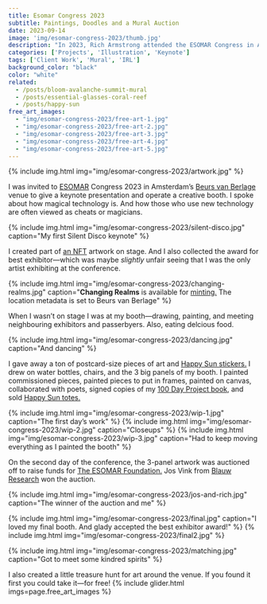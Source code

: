 ```yaml
---
title: Esomar Congress 2023
subtitle: Paintings, Doodles and a Mural Auction
date: 2023-09-14
image: 'img/esomar-congress-2023/thumb.jpg'
description: "In 2023, Rich Armstrong attended the ESOMAR Congress in Amsterdam. He gave a keynote speech highlighting the magic of technology, emphasizing how innovators are sometimes seen as magicians. During the event he engaged attendees by drawing, painting, and giving away art pieces and Happy Sun stickers. On the second day, a three-panel artwork he created was auctioned for charity. He also organized a treasure hunt for art at the venue."
categories: ['Projects', 'Illustration', 'Keynote']
tags: ['Client Work', 'Mural', 'IRL']
background_color: "black"
color: "white"
related:
  - /posts/bloom-avalanche-summit-mural
  - /posts/essential-glasses-coral-reef
  - /posts/happy-sun
free_art_images:
  - "img/esomar-congress-2023/free-art-1.jpg"
  - "img/esomar-congress-2023/free-art-2.jpg"
  - "img/esomar-congress-2023/free-art-3.jpg"
  - "img/esomar-congress-2023/free-art-4.jpg"
  - "img/esomar-congress-2023/free-art-5.jpg"
---
```

{% include img.html img="img/esomar-congress-2023/artwork.jpg" %}

I was invited to [ESOMAR](https://esomar.org/) Congress 2023 in Amsterdam’s [Beurs van Berlage](https://beursvanberlage.com/) venue to give a keynote presentation and operate a creative booth. I spoke about how magical technology is. And how those who use new technology are often viewed as cheats or magicians.

{% include img.html img="img/esomar-congress-2023/silent-disco.jpg" caption="My first Silent Disco keynote" %}

I created part of [an NFT](https://heyrich.net/changing-realms) artwork on stage. And I also collected the award for best exhibitor—which was maybe *slightly* unfair seeing that I was the only artist exhibiting at the conference.

{% include img.html img="img/esomar-congress-2023/changing-realms.jpg" caption="**Changing Realms** is available for [minting.](https://heyrich.net/changing-realms) The location metadata is set to Beurs van Berlage" %}

When I wasn’t on stage I was at my booth—drawing, painting, and meeting neighbouring exhibitors and passerbyers. Also, eating delcious food.

{% include img.html img="img/esomar-congress-2023/dancing.jpg" caption="And dancing" %}

I gave away a ton of postcard-size pieces of art and [Happy Sun stickers.](https://www.redbubble.com/people/happysunfam/shop?artistUserName=HappySunFam&iaCode=all-stickers) I drew on water bottles, chairs, and the 3 big panels of my booth. I painted commissioned pieces, painted pieces to put in frames, painted on canvas, collaborated with poets, signed copies of my [100 Day Project book](/the-perfect-100-day-project-book/), and sold [Happy Sun totes.](https://www.redbubble.com/people/happysunfam/shop?artistUserName=happysunfam&iaCode=all-totes)

{% include img.html img="img/esomar-congress-2023/wip-1.jpg" caption="The first day’s work" %}
{% include img.html img="img/esomar-congress-2023/wip-2.jpg" caption="Closeups" %}
{% include img.html img="img/esomar-congress-2023/wip-3.jpg" caption="Had to keep moving everything as I painted the booth" %}

On the second day of the conference, the 3-panel artwork was auctioned off to raise funds for [The ESOMAR Foundation.](https://esomarfoundation.org/) Jos Vink from [Blauw Research](https://www.blauw.com/en/) won the auction.

{% include img.html img="img/esomar-congress-2023/jos-and-rich.jpg" caption="The winner of the auction and me" %}

{% include img.html img="img/esomar-congress-2023/final.jpg" caption="I loved my final booth. And glady accepted the best exhibitor award!" %}
{% include img.html img="img/esomar-congress-2023/final2.jpg" %}

{% include img.html img="img/esomar-congress-2023/matching.jpg" caption="Got to meet some kindred spirits" %}

I also created a little treasure hunt for art around the venue. If you found it first you could take it—for free!
{% include glider.html imgs=page.free_art_images %}